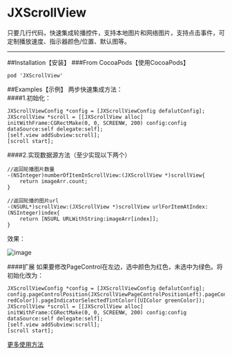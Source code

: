 # JXScrollView

只要几行代码，快速集成轮播控件，支持本地图片和网络图片，支持点击事件，可定制播放速度、指示器颜色/位置、默认图等。

***
##Installation【安装】
###From CocoaPods【使用CocoaPods】
```
pod 'JXScrollView'
```

##Examples【示例】
两步快速集成方法：  
####1.初始化：   

```
JXScrollViewConfig *config = [JXScrollViewConfig defalutConfig];
JXScrollView *scroll = [[JXScrollView alloc] initWithFrame:CGRectMake(0, 0, SCREENW, 200) config:config dataSource:self delegate:self];
[self.view addSubview:scroll];
[scroll start];
``` 

####2.实现数据源方法（至少实现以下两个）   
```
//返回轮播图片数量   
-(NSInteger)numberOfItemInScrollView:(JXScrollView *)scrollView{
    return imageArr.count;     
}   

//返回轮播的图片url    
-(NSURL*)scrollView:(JXScrollView *)scrollView urlForItemAtIndex:(NSInteger)index{     
    return [NSURL URLWithString:imageArr[index]];     
}  
```




效果：    

![image](http://img.blog.csdn.net/20160418105818301)

####扩展
如果要修改PageControl在左边，选中颜色为红色，未选中为绿色。将初始化改为：

```
JXScrollViewConfig *config = [JXScrollViewConfig defalutConfig];
config.pageControlPosition(JXScrollViewPageControlPositionLeft).pageControlTintColor([UIColor redColor]).pageIndicatorSelectedTintColor([UIColor greenColor]);
JXScrollView *scroll = [[JXScrollView alloc] initWithFrame:CGRectMake(0, 0, SCREENW, 200) config:config dataSource:self delegate:self];
[self.view addSubview:scroll];
[scroll start];
```


[更多使用方法](http://blog.csdn.net/dolacmeng/article/details/51177765)    
